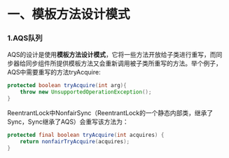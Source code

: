 # 一、模板方法设计模式

### 1.AQS队列

AQS的设计是使用**模板方法设计模式**，它将一些方法开放给子类进行重写，而同步器给同步组件所提供模板方法又会重新调用被子类所重写的方法。举个例子，AQS中需要重写的方法tryAcquire:

```Java
protected boolean tryAcquire(int arg){
    throw new UnsupportedOperationException();
}
```

ReentrantLock中NonfairSync（ReentrantLock的一个静态内部类，继承了Sync，Sync继承了AQS）会重写该方法为：

```Java
protected final boolean tryAcquire(int acquires) {
    return nonfairTryAcquire(acquires);
}
```

